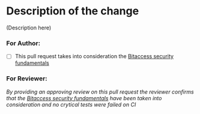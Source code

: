 # Description of the change

(Description here)

### For Author:

- [ ] This pull request takes into consideration the [Bitaccess security fundamentals](https://www.notion.so/acidalia/Security-Fundamentals-b3caed90b5c34e94899d930e62737074)

### For Reviewer:

_By providing an approving review on this pull request the reviewer confirms that the [Bitaccess security fundamentals](https://www.notion.so/acidalia/Security-Fundamentals-b3caed90b5c34e94899d930e62737074) have been taken into consideration and no crytical tests were failed on CI_
